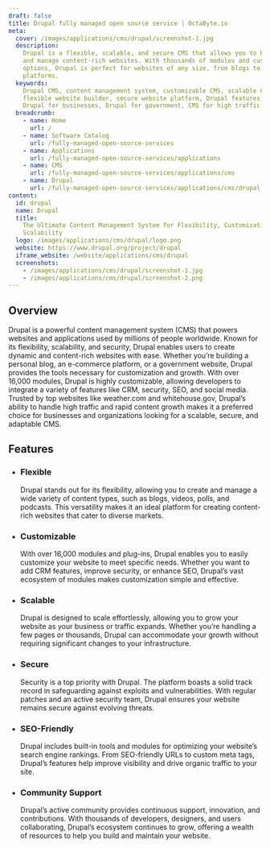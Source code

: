 ```yaml
---
draft: false
title: Drupal fully managed open source service | OctaByte.io
meta:
  cover: /images/applications/cms/drupal/screenshot-1.jpg
  description:
    Drupal is a flexible, scalable, and secure CMS that allows you to build
    and manage content-rich websites. With thousands of modules and customization
    options, Drupal is perfect for websites of any size, from blogs to enterprise-level
    platforms.
  keywords:
    Drupal CMS, content management system, customizable CMS, scalable CMS,
    flexible website builder, secure website platform, Drupal features, Drupal modules,
    Drupal for businesses, Drupal for government, CMS for high traffic websites
  breadcrumb:
    - name: Home
      url: /
    - name: Software Catalog
      url: /fully-managed-open-source-services
    - name: Applications
      url: /fully-managed-open-source-services/applications
    - name: CMS
      url: /fully-managed-open-source-services/applications/cms
    - name: Drupal
      url: /fully-managed-open-source-services/applications/cms/drupal
content:
  id: drupal
  name: Drupal
  title:
    The Ultimate Content Management System for Flexibility, Customization, and
    Scalability
  logo: /images/applications/cms/drupal/logo.png
  website: https://www.drupal.org/project/drupal
  iframe_website: /website/applications/cms/drupal
  screenshots:
    - /images/applications/cms/drupal/screenshot-1.jpg
    - /images/applications/cms/drupal/screenshot-2.png
---
```


## Overview

Drupal is a powerful content management system (CMS) that powers websites and applications used by millions of people worldwide. Known for its flexibility, scalability, and security, Drupal enables users to create dynamic and content-rich websites with ease. Whether you’re building a personal blog, an e-commerce platform, or a government website, Drupal provides the tools necessary for customization and growth. With over 16,000 modules, Drupal is highly customizable, allowing developers to integrate a variety of features like CRM, security, SEO, and social media. Trusted by top websites like weather.com and whitehouse.gov, Drupal’s ability to handle high traffic and rapid content growth makes it a preferred choice for businesses and organizations looking for a scalable, secure, and adaptable CMS.

## Features

- ### Flexible

  Drupal stands out for its flexibility, allowing you to create and manage a wide variety of content types, such as blogs, videos, polls, and podcasts. This versatility makes it an ideal platform for creating content-rich websites that cater to diverse markets.

- ### Customizable

  With over 16,000 modules and plug-ins, Drupal enables you to easily customize your website to meet specific needs. Whether you want to add CRM features, improve security, or enhance SEO, Drupal’s vast ecosystem of modules makes customization simple and effective.

- ### Scalable

  Drupal is designed to scale effortlessly, allowing you to grow your website as your business or traffic expands. Whether you’re handling a few pages or thousands, Drupal can accommodate your growth without requiring significant changes to your infrastructure.

- ### Secure

  Security is a top priority with Drupal. The platform boasts a solid track record in safeguarding against exploits and vulnerabilities. With regular patches and an active security team, Drupal ensures your website remains secure against evolving threats.

- ### SEO-Friendly

  Drupal includes built-in tools and modules for optimizing your website’s search engine rankings. From SEO-friendly URLs to custom meta tags, Drupal’s features help improve visibility and drive organic traffic to your site.

- ### Community Support

  Drupal’s active community provides continuous support, innovation, and contributions. With thousands of developers, designers, and users collaborating, Drupal’s ecosystem continues to grow, offering a wealth of resources to help you build and maintain your website.
